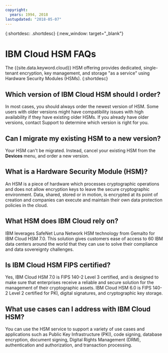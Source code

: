 ```yaml
---
copyright:
  years: 1994, 2018
lastupdated: "2018-05-07"
---
```


{:shortdesc: .shortdesc}
{:new_window: target="_blank"}

# IBM Cloud HSM FAQs
The {{site.data.keyword.cloud}} HSM offering provides dedicated, single-tenant encryption, key management, and storage "as a service" using Hardware Security Modules (HSMs).
{:shortdesc}

## Which version of IBM Cloud HSM should I order?
In most cases, you should always order the newest version of HSM. Some users with older versions might have compatibility issues with high availability if they have existing older HSMs. If you already have older versions, contact Support to determine which version is right for you.

## Can I migrate my existing HSM to a new version?
Your HSM can't be migrated. Instead, cancel your existing HSM from the **Devices** menu, and order a new version.

## What is a Hardware Security Module (HSM)?
An HSM is a piece of hardware which processes cryptographic operations and does not allow encryption keys to leave the secure cryptographic environment. Data, shared, stored or in motion, is encrypted at its point of creation and companies can execute and maintain their own data protection policies in the cloud. 

## What HSM does IBM Cloud rely on? 
IBM leverages SafeNet Luna Network HSM technology from Gemalto for IBM Cloud HSM 7.0. This solution gives customers ease of access to 60 IBM data centers around the world that they can use to solve their compliance and data sovereignty challenges. 

## Is IBM Cloud HSM FIPS certified? 
Yes, IBM Cloud HSM 7.0 is FIPS 140-2 Level 3 certified, and is designed to make sure that enterprises receive a reliable and secure solution for the management of their cryptographic assets. IBM Cloud HSM 6.0 is FIPS 140-2 Level 2 certified for PKI, digital signatures, and cryptographic key storage. 

## What use cases can I address with IBM Cloud HSM?
You can use the HSM service to support a variety of use cases and applications such as Public Key Infrastructure (PKI), code signing, database encryption, document signing, Digital Rights Management (DRM), authentication and authorization, and transaction processing.
